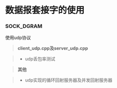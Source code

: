 数据报套接字的使用
===================

### SOCK_DGRAM
使用udp协议


> **client_udp.cpp及server_udp.cpp**

> - udp丢包率测试

> **其他**

> - udp实现的循环回射服务器及并发回射服务器










